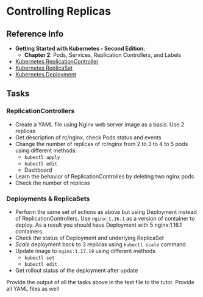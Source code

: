 # Controlling Replicas

## Reference Info

* **Getting Started with Kubernetes - Second Edition**:
    * **Chapter 2**: Pods, Services, Replication Controllers, and Labels
* [Kubernetes ReplicationController](https://kubernetes.io/docs/concepts/workloads/controllers/replicationcontroller/)
* [Kubernetes ReplicaSet](https://kubernetes.io/docs/concepts/workloads/controllers/replicaset/)
* [Kubernetes Deployment](https://kubernetes.io/docs/concepts/workloads/controllers/deployment/)

## Tasks

### ReplicationControllers

* Create a YAML file using Nginx web server image as a basis. Use 2 replicas
* Get description of rc/nginx, check Pods status and events
* Change the number of replicas of rc/nginx from 2 to 3 to 4 to 5 pods using different methods:
    * `kubectl apply`
    * `kubectl edit`
    * Dashboard
* Learn the behavior of ReplicationControlles by deleting two nginx pods
* Check the number of replicas

### Deployments & ReplicaSets

* Perform the same set of actions as above but using Deployment instead of ReplicationControllers.
  Use `nginx:1.16.1` as a version of container to deploy. As a result you should have Deployment with 5
  nginx:1.16.1 containers.
* Check the status of Deployment and underlying ReplicaSet
* _Scale_ deployment back to 3 replicas using `kubectl scale` command
* Update image to `nginx:1.17.19` using different methods
    * `kubectl set`
    * `kubectl edit`
* Get rollout status of the deployment after update

Provide the output of all the tasks above in the text file to the tutor. Provide all YAML files as well